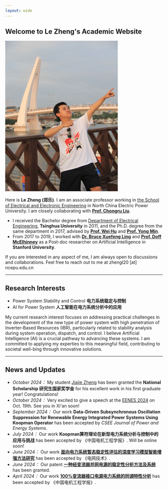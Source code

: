```yaml
---
layout: wide
---
```


## Welcome to Le Zheng's Academic Website

<img src="/images/lzheng.jpg" class="floatpic" width="360" height="480">


Here is **Le Zheng (郑乐)**. I am an associate professor working in [the School of Electrical and Electronic Engineering](https://electric.ncepu.edu.cn/) in North China Electric Power University. I am closely collaborating with [**Prof. Chongru Liu**](https://www.liucrgroup.com/). 
- I received the Bachelor degree from [Department of Electrical Engineering](https://www.eea.tsinghua.edu.cn/), **Tsinghua University** in 2011, and the Ph.D. degree from the same department in 2017, advised by [**Prof. Wei Hu**](https://www.eea.tsinghua.edu.cn/faculties/whu.htm) and [**Prof. Yong Min**](https://www.eea.tsinghua.edu.cn/faculties/ymin.htm). 
- From 2017 to 2019, I worked with [**Dr. Bruce Xuefeng Ling**](https://biox.stanford.edu/people/bruce-ling) and [**Prof. Doff McElhinney**](https://med.stanford.edu/profiles/doff-mcelhinney) as a Post-doc researcher on Artificial Intelligence in **Stanford University**. 


If you are interested in any aspect of me, I am always open to discussions and collaborations. Feel free to reach out to me at zhengl20 [at] ncepu.edu.cn

---

## Research Interests

- Power System Stability and Control **电力系统稳定与控制**
- AI for Power System **人工智能在电力系统分析中的应用**


My current research interest focuses on addressing practical challenges in the development of the new type of power system with high penetration of Inverter-Based Resources (IBR), particularly related to stability analysis during system operation, dispatch, and control. I believe Artificial Intelligence (AI) is a crucial pathway to advancing these systems. I am committed to applying my experties to this meaningful field, contributing to societal well-bing through innovative solutions.

---

## News and Updates

- *October 2024：* My student [Jiajie Zheng]() has been granted the **National Scholarship 研究生国家奖学金** for his excellent work in his first graduate year! Congratulations!
- *October 2024：* Very excited to give a speech at the [EENES 2024](https://eenes.net/home/111/show/) on Oct. 19th. See you in Xi'an soon!
- *September 2024：* Our work **Data-Driven Subsynchronous Oscillation Suppression for Renewable Energy Integrated Power Systems Using Koopman Operator** has been accepted by *CSEE Journal of Power and Energy Systems*. 
- *July 2024：* Our work **Koopman算符理论在新型电力系统分析与控制中的应用与挑战** has been accepted by 《中国电机工程学报》. Will be online soon!
- *June 2024：* Our work [**面向电力系统暂态稳定性评估的深度学习模型智能增强方法研究**](https://kns.cnki.net/kcms2/article/abstract?v=sKJ9SXrFdEqSiT3UyVdpzr-zwqxijYDjqhFEDUO8CMRkUYrPHxbdzP2KBN3jd4qEnOqdyUwnUW_Ngymke6Ckri9cVDPVywOt-Eht0zomEpHtUZ_eRjRP4OlT-9aJ13rmdPUdyhqHCxMj10sVh0Iqd3WXZFokvtMs3kT2chj-m7VH47k0V1Nxo3AtL0oZc4VP&uniplatform=NZKPT&language=CHS/) has been accepted by 《电网技术》.
- *June 2024：* Our patent [**一种经变流器并网电源的稳定性分析方法及系统**](https://analytics.zhihuiya.com/patent-view/clms?patentId=74e40b2a-159b-4c86-903f-e881e92dc839&shareId=302061B1-453D-6G79-CE25-780751814G94&from=EXPORT&signature=T4SW1yBT9eb0SuFP0L7tr26v8n6g%2FtWVA3bMHjBRemE%3D&expire=94608000&date=20240929T012524Z&version=1.0/) has been granted.
- *April 2024：* Our work [**100%变流器接口电源电力系统的同调特性分析**](https://kns.cnki.net/kcms2/article/abstract?v=sKJ9SXrFdEqhL8tP3Q57jwrcEEIM2-S9-yMy-8R-eWMQIBphz6kyeoac8vgvdbAaBFORietGuAfn2dMjJ-e7mHnNfp2uJqnr1S74iAPnEzxh_-46u-VfvK7XoQlr-kh6Lea3TYQ9lFQcEn7vAn7GbtGEx7zuqpjHj3j310t7laqxiU-BnN9IZKdr5QzIiRWB&uniplatform=NZKPT&language=CHS/) has been accepted by 《中国电机工程学报》.


